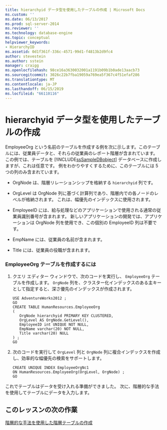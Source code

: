 ```yaml
---
title: hierarchyid データ型を使用したテーブルの作成 | Microsoft Docs
ms.custom: ''
ms.date: 06/13/2017
ms.prod: sql-server-2014
ms.reviewer: ''
ms.technology: database-engine
ms.topic: conceptual
helpviewer_keywords:
- HierarchyID
ms.assetid: 0d1f361f-336c-4571-99d1-f4813b2d9fc4
author: stevestein
ms.author: sstein
manager: craigg
ms.openlocfilehash: 98ce16a3630032001a1191b09b1b0ade13aacb73
ms.sourcegitcommit: 3026c22b7fba19059a769ea5f367c4f51efaf286
ms.translationtype: MT
ms.contentlocale: ja-JP
ms.lasthandoff: 06/15/2019
ms.locfileid: "66110116"
---
```

# <a name="creating-a-table-using-the-hierarchyid-data-type"></a>hierarchyid データ型を使用したテーブルの作成
  EmployeeOrg という名前のテーブルを作成する例を次に示します。このテーブルには、従業員データと、それらの従業員のレポート階層が含まれています。 この例では、テーブルを [!INCLUDE[ssSampleDBobject](../../includes/sssampledbobject-md.md)] データベースに作成しますが、これは任意です。 例をわかりやすくするために、このテーブルには 5 つの列のみ含まれています。  
  
-   OrgNode は、階層リレーションシップを格納する `hierarchyid` 列です。  
  
-   OrgLevel は OrgNode 列に基づく計算列であり、階層内での各ノードのレベルが格納されます。 これは、幅優先のインデックスに使用されます。  
  
-   EmployeeID には、給与処理などのアプリケーションで使用される通常の従業員識別番号が含まれます。 新しいアプリケーションの開発では、アプリケーションは OrgNode 列を使用でき、この個別の EmployeeID 列は不要です。  
  
-   EmpName には、従業員の名前が含まれます。  
  
-   Title には、従業員の役職が含まれます。  
  
### <a name="to-create-the-employeeorg-table"></a>EmployeeOrg テーブルを作成するには  
  
1.  クエリ エディター ウィンドウで、次のコードを実行し、 `EmployeeOrg` テーブルを作成します。 `OrgNode` 列を、クラスター化インデックスのある主キーとして指定すると、深さ優先のインデックスが作成されます。  
  
    ```  
    USE AdventureWorks2012 ;  
    GO  
    CREATE TABLE HumanResources.EmployeeOrg  
    (  
       OrgNode hierarchyid PRIMARY KEY CLUSTERED,  
       OrgLevel AS OrgNode.GetLevel(),  
       EmployeeID int UNIQUE NOT NULL,  
       EmpName varchar(20) NOT NULL,  
       Title varchar(20) NULL  
    ) ;  
    GO  
    ```  
  
2.  次のコードを実行して `OrgLevel` 列と `OrgNode` 列に複合インデックスを作成し、効率的な幅優先の検索をサポートします。  
  
    ```  
    CREATE UNIQUE INDEX EmployeeOrgNc1   
    ON HumanResources.EmployeeOrg(OrgLevel, OrgNode) ;  
    GO  
    ```  
  
 これでテーブルはデータを受け入れる準備ができました。 次に、階層的な手法を使用してテーブルにデータを入力します。  
  
## <a name="next-task-in-lesson"></a>このレッスンの次の作業  
 [階層的な手法を使用した階層テーブルの作成](lesson-2-2-populating-a-hierarchical-table-using-hierarchical-methods.md)  
  
  
